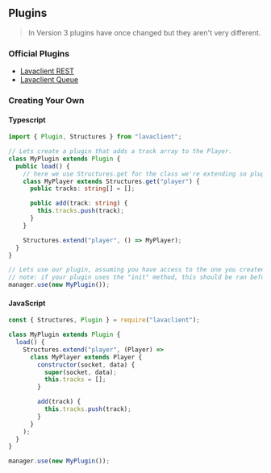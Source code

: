 ## Plugins

> In Version 3 plugins have once changed but they aren't very different.

### Official Plugins

- [Lavaclient REST](https://npmjs.com/lavaclient-rest)
- [Lavaclient Queue](https://npmjs.com/lavaclient-queue)

### Creating Your Own

#### Typescript

```ts
import { Plugin, Structures } from "lavaclient";

// Lets create a plugin that adds a track array to the Player.
class MyPlugin extends Plugin {
  public load() {
    // here we use Structures.get for the class we're extending so plugins wont conflict with each other
    class MyPlayer extends Structures.get("player") {
      public tracks: string[] = [];

      public add(track: string) {
        this.tracks.push(track);
      }
    }

    Structures.extend("player", () => MyPlayer);
  }
}

// Lets use our plugin, assuming you have access to the one you created.
// note: if your plugin uses the "init" method, this should be ran before you run Manager#init()
manager.use(new MyPlugin());
```

#### JavaScript

```js
const { Structures, Plugin } = require("lavaclient");

class MyPlugin extends Plugin {
  load() {
    Structures.extend("player", (Player) =>
      class MyPlayer extends Player {
        constructor(socket, data) {
          super(socket, data);
          this.tracks = [];
        }

        add(track) {
          this.tracks.push(track);
        }
      }
    );
  }
}

manager.use(new MyPlugin());
```